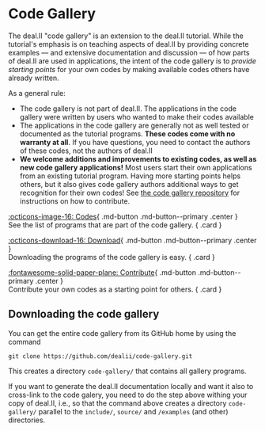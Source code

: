 Code Gallery
=============

The deal.II "code gallery" is an extension to the deal.II tutorial. 
While the tutorial's emphasis is on teaching aspects of deal.II by providing concrete examples — 
and extensive documentation and discussion — 
of how parts of deal.II are used in applications, 
the intent of the code gallery is to *provide starting points* for your own codes 
by making available codes others have already written. 

As a general rule:

* The code gallery is not part of deal.II. 
  The applications in the code gallery were written by users 
  who wanted to make their codes available
* The applications in the code gallery are generally 
  not as well tested or documented as the tutorial programs.
  **These codes come with no warranty at all**.
  If you have questions, you need to contact the authors of these codes, not the authors of deal.II
* **We welcome additions and improvements to existing codes, 
  as well as new code gallery applications!** 
  Most users start their own applications from an existing tutorial program.
  Having more starting points helps others, 
  but it also gives code gallery authors additional ways to get recognition for their own codes! 
  See [the code gallery repository](https://github.com/dealii/code-gallery) for instructions on how to contribute.


<div class="grid" markdown>

[:octicons-image-16: Codes](https://dealii.org/developer/doxygen/deal.II/CodeGallery.html){ .md-button .md-button--primary .center }<br>
See the list of programs that are part of the code gallery. 
{ .card }

[:octicons-download-16: Download](#downloading-the-code-gallery){ .md-button .md-button--primary .center }<br>
Downloading the programs of the code gallery is easy. 
{ .card }

[:fontawesome-solid-paper-plane: Contribute](https://github.com/dealii/code-gallery){ .md-button .md-button--primary .center }<br>
Contribute your own codes as a starting point for others. 
{ .card }


</div>


Downloading the code gallery
----------------------------

You can get the entire code gallery from its GitHub home by using the command 

```
git clone https://github.com/dealii/code-gallery.git
```

This creates a directory `code-gallery/` that contains all gallery programs.

If you want to generate the deal.II documentation locally
and want it also to cross-link to the code galery, you need to do the step above withing your copy of deal.II, 
i.e., so that the command above creates a directory `code-gallery/`
parallel to the `include/`, `source/` and `/examples` (and other) directories.